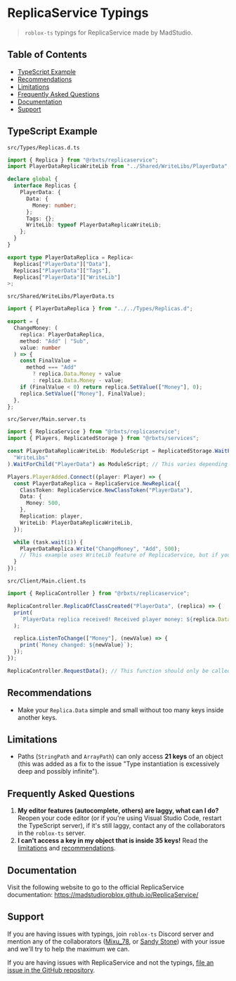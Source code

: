# ReplicaService Typings

> `roblox-ts` typings for ReplicaService made by MadStudio.

## Table of Contents

- [TypeScript Example](#typescript-example)
- [Recommendations](#recommendations)
- [Limitations](#limitations)
- [Frequently Asked Questions](#frequently-asked-questions)
- [Documentation](#documentation)
- [Support](#support)

## TypeScript Example

`src/Types/Replicas.d.ts`

```ts
import { Replica } from "@rbxts/replicaservice";
import PlayerDataReplicaWriteLib from "../Shared/WriteLibs/PlayerData";

declare global {
  interface Replicas {
    PlayerData: {
      Data: {
        Money: number;
      };
      Tags: {};
      WriteLib: typeof PlayerDataReplicaWriteLib;
    };
  }
}

export type PlayerDataReplica = Replica<
  Replicas["PlayerData"]["Data"],
  Replicas["PlayerData"]["Tags"],
  Replicas["PlayerData"]["WriteLib"]
>;
```

`src/Shared/WriteLibs/PlayerData.ts`

```ts
import { PlayerDataReplica } from "../../Types/Replicas.d";

export = {
  ChangeMoney: (
    replica: PlayerDataReplica,
    method: "Add" | "Sub",
    value: number
  ) => {
    const FinalValue =
      method === "Add"
        ? replica.Data.Money + value
        : replica.Data.Money - value;
    if (FinalValue < 0) return replica.SetValue(["Money"], 0);
    replica.SetValue(["Money"], FinalValue);
  },
};
```

`src/Server/Main.server.ts`

```ts
import { ReplicaService } from "@rbxts/replicaservice";
import { Players, ReplicatedStorage } from "@rbxts/services";

const PlayerDataReplicaWriteLib: ModuleScript = ReplicatedStorage.WaitForChild(
  "WriteLibs"
).WaitForChild("PlayerData") as ModuleScript; // This varies depending on your "default.project.json" paths.

Players.PlayerAdded.Connect((player: Player) => {
  const PlayerDataReplica = ReplicaService.NewReplica({
    ClassToken: ReplicaService.NewClassToken("PlayerData"),
    Data: {
      Money: 500,
    },
    Replication: player,
    WriteLib: PlayerDataReplicaWriteLib,
  });

  while (task.wait(1)) {
    PlayerDataReplica.Write("ChangeMoney", "Add", 500);
    // This example uses WriteLib feature of ReplicaService, but if you don't want/don't need to use a WriteLib, then you can do: PlayerDataReplica.SetValue(["Money"], PlayerDataReplica.Data.Money + 500)
  }
});
```

`src/Client/Main.client.ts`

```ts
import { ReplicaController } from "@rbxts/replicaservice";

ReplicaController.ReplicaOfClassCreated("PlayerData", (replica) => {
  print(
    `PlayerData replica received! Received player money: ${replica.Data.Money}`
  );

  replica.ListenToChange(["Money"], (newValue) => {
    print(`Money changed: ${newValue}`);
  });
});

ReplicaController.RequestData(); // This function should only be called once in the entire codebase! Read the documentation for more information.
```

## Recommendations

- Make your `Replica.Data` simple and small without too many keys inside another keys.

## Limitations

- Paths (`StringPath` and `ArrayPath`) can only access **21 keys** of an object (this was added as a fix to the issue "Type instantiation is excessively deep and possibly infinite").

## Frequently Asked Questions

1. **My editor features (autocomplete, others) are laggy, what can I do?** Reopen your code editor (or if you're using Visual Studio Code, restart the TypeScript server), if it's still laggy, contact any of the collaborators in the `roblox-ts` server.
2. **I can't access a key in my object that is inside 35 keys!** Read the [limitations](#-limitations) and [recommendations](#-recommendations).

## Documentation

Visit the following website to go to the official ReplicaService documentation: https://madstudioroblox.github.io/ReplicaService/

## Support

If you are having issues with typings, join `roblox-ts` Discord server and mention any of the collaborators ([Mixu_78](https://discord.com/users/255257883250393091), or [Sandy Stone](https://discord.com/users/1018447375079063573)) with your issue and we'll try to help the maximum we can.

If you are having issues with ReplicaService and not the typings, [file an issue in the GitHub repository](https://github.com/MadStudioRoblox/ReplicaService/issues).
